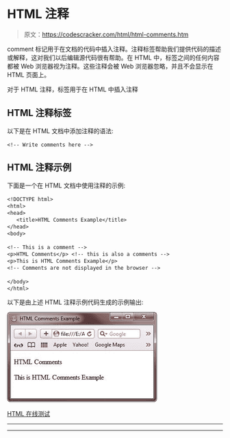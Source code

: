 # HTML 注释

> 原文：<https://codescracker.com/html/html-comments.htm>

comment 标记用于在文档的代码中插入注释。注释标签帮助我们提供代码的描述或解释，这对我们以后编辑源代码很有帮助。在 HTML 中，标签之间的任何内容都被 Web 浏览器视为注释。这些注释会被 Web 浏览器忽略，并且不会显示在 HTML 页面上。

对于 HTML 注释，标签用于在 HTML 中插入注释

## HTML 注释标签

以下是在 HTML 文档中添加注释的语法:

```
<!-- Write comments here -->
```

## HTML 注释示例

下面是一个在 HTML 文档中使用注释的示例:

```
<!DOCTYPE html>
<html>
<head>
   <title>HTML Comments Example</title>
</head>
<body>

<!-- This is a comment -->
<p>HTML Comments</p> <!-- this is also a comments -->
<p>This is HTML Comments Example</p>
<!-- Comments are not displayed in the browser -->

</body>
</html>
```

以下是由上述 HTML 注释示例代码生成的示例输出:

![html comments](img/ec95eafaa9d33025a4c01e2ecf51c04d.png)

[HTML 在线测试](/exam/showtest.php?subid=4)

* * *

* * *